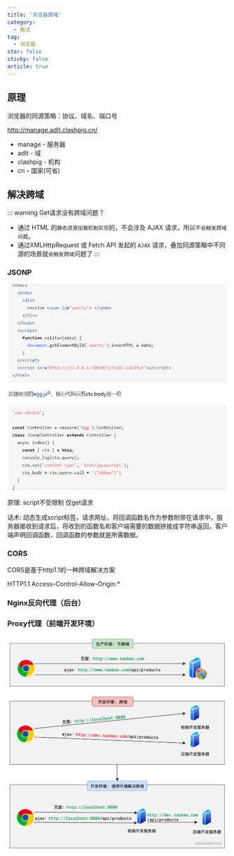 ```yaml
---
title: '浏览器跨域'
category:
  - 面试
tag:
  - 浏览器
star: false
sticky: false  
article: true
---
```


## 原理

浏览器的同源策略：协议、域名、端口号  

http://manage.adlt.clashpig.cn/

- manage - 服务器
- adlt - 域
- clashpig - 机构  
- cn - 国家(可省)

## 解决跨域

::: warning Get请求没有跨域问题？
- 通过 HTML 的`静态资源加载机制实现`的，不会涉及 AJAX 请求，所以`不会触发跨域问题`。
- 通过XMLHttpRequest 或 Fetch API 发起的 `AJAX` 请求，叠加同源策略中不同源的场景就`会触发跨域`问题了
:::

### JSONP

![](/images/browser/解决跨域_Jsonp.jpg)

原理: script不受限制 仅get请求

话术: 动态生成script标签，请求网址，将回调函数名作为参数附带在请求中，服务器接收到请求后，将收到的函数名和客户端需要的数据拼接成字符串返回，客户端声明回调函数，回调函数的参数就是所需数据。

### CORS

CORS是基于http1.1的一种跨域解决方案

HTTP1.1 Access-Control-Allow-Origin:*
      
### Nginx反向代理（后台）

### Proxy代理（前端开发环境）

![](/images/browser/解决跨域_前端Proxy.jpg)
